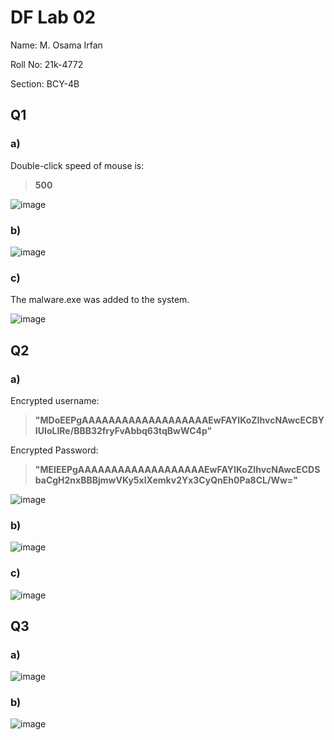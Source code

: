 # DF Lab 02
Name: M. Osama Irfan

Roll No: 21k-4772

Section: BCY-4B
## Q1
### a)
Double-click speed of mouse is:
> **500**

![image](https://user-images.githubusercontent.com/115397536/230767128-c830af5b-2de4-486f-9986-e1a69196553a.png)

### b)
![image](https://user-images.githubusercontent.com/115397536/230767796-7c5eb232-5aed-4d1d-a28b-808b3fd77887.png)

### c)
The malware.exe was added to the system.

![image](https://user-images.githubusercontent.com/115397536/230767918-a034af85-2808-486d-b164-6663736a54e9.png)

## Q2
### a)
Encrypted username:
> **"MDoEEPgAAAAAAAAAAAAAAAAAAAEwFAYIKoZIhvcNAwcECBYIUIoLIRe/BBB32fryFvAbbq63tqBwWC4p"**

Encrypted Password:
> **"MEIEEPgAAAAAAAAAAAAAAAAAAAEwFAYIKoZIhvcNAwcECDSbaCgH2nxBBBjmwVKy5xlXemkv2Yx3CyQnEh0Pa8CL/Ww="**

![image](https://user-images.githubusercontent.com/115397536/230781875-14a8fe2d-f822-4d91-a052-3883f57ef87b.png)

### b)
![image](https://user-images.githubusercontent.com/115397536/230781938-4d70cc6e-98c6-4035-8e58-f20f69aa76e2.png)

### c)
![image](https://user-images.githubusercontent.com/115397536/230782334-cd1d9454-c9f5-49c5-a47d-e050a3c9d8df.png)

## Q3
### a)
![image](https://user-images.githubusercontent.com/115397536/230779100-fdfc2e44-5b55-4fd8-9b7e-ee75142dda2b.png)

### b)
![image](https://user-images.githubusercontent.com/115397536/230778806-71163d2e-cf7e-4ccc-a477-755492871711.png)
